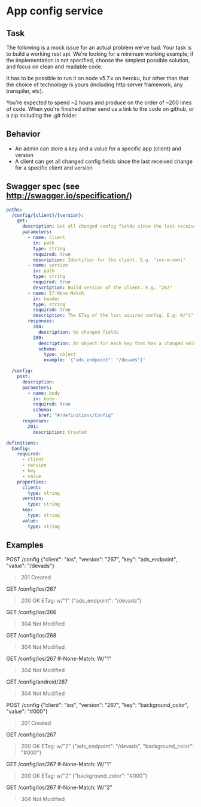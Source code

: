 # App config service

## Task

The following is a mock issue for an actual problem we've had. Your task is to
build a working rest api. We're looking for a minimum working example;
if the implementation is not specified, choose the simplest possible solution,
and focus on clean and readable code.

It has to be possible to run it on node v5.7.x on heroku, but other than that
the choice of technology is yours (including http server framework, any transpiler, etc).

You're expected to spend ~2 hours and produce on the order of ~200 lines of code.
When you're finished either send us a link to the code on github,
or a zip including the .git folder.

## Behavior

* An admin can store a key and a value for a specific app (client) and version
* A client can get all changed config fields since the last received change for a specific client and version

## Swagger spec (see http://swagger.io/specification/)

```yml
paths:
  /config/{client}/{version}:
    get:
      description: Get all changed config fields since the last received change for a specific client and version
      parameters:
        - name: client
          in: path
          type: string
          required: true
          description: Identifier for the client. E.g. "ios-m-omni"
        - name: version
          in: path
          type: string
          required: true
          description: Build version of the client. E.g. "267"
        - name: If-None-Match
          in: header
          type: string
          required: true
          description: The ETag of the last aquired config. E.g. W/"1"
        responses:
          304:
            description: No changed fields
          200:
            description: An object for each key that has a changed value
            schema:
              type: object
              example: '{"ads_endpoint": "/devads"}'

  /config:
    post:
      description:
      parameters:
        - name: body
          in: body
          required: true
          schema:
            $ref: "#/definitions/Config"
      responses:
        201:
          description: Created

definitions:
  Config:
    required:
      - client
      - version
      - key
      - value
    properties:
      client:
        type: string
      version:
        type: string
      key:
        type: string
      value:
        type: string
```

## Examples

POST /config
{"client": "ios", "version": "267", "key": "ads_endpoint", "value": "/devads"}
> 201 Created


GET /config/ios/267
> 200 OK
> ETag: w/"1"
> {"ads_endpoint": "/devads"}

GET /config/ios/266
> 304 Not Modified

GET /config/ios/268
> 304 Not Modified

GET /config/ios/267
If-None-Match: W/"1"
> 304 Not Modified

GET /config/android/267
> 304 Not Modified


POST /config
{"client": "ios", "version": "267", "key": "background_color", "value": "#000"}
> 201 Created


GET /config/ios/267
> 200 OK
> ETag: w/"2"
> {"ads_endpoint": "/devads", "background_color": "#000"}

GET /config/ios/267
If-None-Match: W/"1"
> 200 OK
> ETag: w/"2"
> {"background_color": "#000"}

GET /config/ios/267
If-None-Match: W/"2"
> 304 Not Modified
